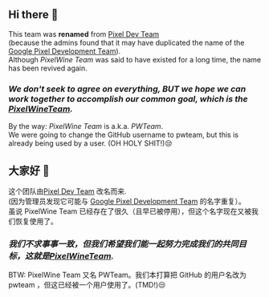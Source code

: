 ## Hi there 👋

<!--

**Here are some ideas to get you started:**

🙋‍♀️ A short introduction - what is your organization all about?
🌈 Contribution guidelines - how can the community get involved?
👩‍💻 Useful resources - where can the community find your docs? Is there anything else the community should know?
🍿 Fun facts - what does your team eat for breakfast?
🧙 Remember, you can do mighty things with the power of [Markdown](https://guides.github.com/features/mastering-markdown/)
-->

This team was **renamed** from [Pixel Dev Team](https://github.com/pixel-dev-team)<br>
(because the admins found that it may have duplicated the name of the [Google Pixel Development Team](https://github.com/pixeldevteam)).<br>
Although *PixelWine Team* was said to have existed for a long time, the name has been revived again.<br>
### ***We don't seek to agree on everything, BUT we hope we can work together to accomplish our common goal, which is the [PixelWineTeam](https://github.com/PixelWineTeam).***
By the way: *PixelWine Team* is a.k.a. *PWTeam*.<br>
We were going to change the GitHub username to pwteam, but this is already being used by a user. (OH HOLY SHIT!)😒

## 大家好 👋

这个团队由[Pixel Dev Team](https://github.com/pixel-dev-team) 改名而来.<br>
(因为管理员发现它可能与 [Google Pixel Development Team](https://github.com/pixeldevteam) 的名字重复）。<br>
虽说 PixelWine Team 已经存在了很久（且早已被停用），但这个名字现在又被我们恢复使用了。<br>
### ***我们不求事事一致，但我们希望我们能一起努力完成我们的共同目标，这就是[PixelWineTeam](https://github.com/PixelWineTeam).***<br>

BTW: PixelWine Team 又名 PWTeam。我们本打算把 GitHub 的用户名改为 pwteam ，但这已经被一个用户使用了。(TMD!)😒<br>
